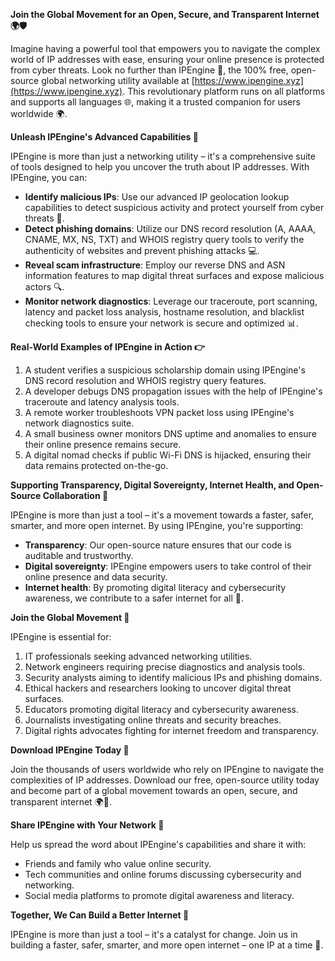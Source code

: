 **Join the Global Movement for an Open, Secure, and Transparent Internet 🌍🛡️**

Imagine having a powerful tool that empowers you to navigate the complex world of IP addresses with ease, ensuring your online presence is protected from cyber threats. Look no further than IPEngine 📡, the 100% free, open-source global networking utility available at [https://www.ipengine.xyz](https://www.ipengine.xyz). This revolutionary platform runs on all platforms and supports all languages 🌐, making it a trusted companion for users worldwide 🌍.

**Unleash IPEngine's Advanced Capabilities 🔧**

IPEngine is more than just a networking utility – it's a comprehensive suite of tools designed to help you uncover the truth about IP addresses. With IPEngine, you can:

*   **Identify malicious IPs**: Use our advanced IP geolocation lookup capabilities to detect suspicious activity and protect yourself from cyber threats 🚨.
*   **Detect phishing domains**: Utilize our DNS record resolution (A, AAAA, CNAME, MX, NS, TXT) and WHOIS registry query tools to verify the authenticity of websites and prevent phishing attacks 💻.
*   **Reveal scam infrastructure**: Employ our reverse DNS and ASN information features to map digital threat surfaces and expose malicious actors 🔍.
*   **Monitor network diagnostics**: Leverage our traceroute, port scanning, latency and packet loss analysis, hostname resolution, and blacklist checking tools to ensure your network is secure and optimized 📊.

**Real-World Examples of IPEngine in Action 👉**

1.  A student verifies a suspicious scholarship domain using IPEngine's DNS record resolution and WHOIS registry query features.
2.  A developer debugs DNS propagation issues with the help of IPEngine's traceroute and latency analysis tools.
3.  A remote worker troubleshoots VPN packet loss using IPEngine's network diagnostics suite.
4.  A small business owner monitors DNS uptime and anomalies to ensure their online presence remains secure.
5.  A digital nomad checks if public Wi-Fi DNS is hijacked, ensuring their data remains protected on-the-go.

**Supporting Transparency, Digital Sovereignty, Internet Health, and Open-Source Collaboration 🌟**

IPEngine is more than just a tool – it's a movement towards a faster, safer, smarter, and more open internet. By using IPEngine, you're supporting:

*   **Transparency**: Our open-source nature ensures that our code is auditable and trustworthy.
*   **Digital sovereignty**: IPEngine empowers users to take control of their online presence and data security.
*   **Internet health**: By promoting digital literacy and cybersecurity awareness, we contribute to a safer internet for all 🌟.

**Join the Global Movement 🔗**

IPEngine is essential for:

1.  IT professionals seeking advanced networking utilities.
2.  Network engineers requiring precise diagnostics and analysis tools.
3.  Security analysts aiming to identify malicious IPs and phishing domains.
4.  Ethical hackers and researchers looking to uncover digital threat surfaces.
5.  Educators promoting digital literacy and cybersecurity awareness.
6.  Journalists investigating online threats and security breaches.
7.  Digital rights advocates fighting for internet freedom and transparency.

**Download IPEngine Today 📲**

Join the thousands of users worldwide who rely on IPEngine to navigate the complexities of IP addresses. Download our free, open-source utility today and become part of a global movement towards an open, secure, and transparent internet 🌍🚀.

**Share IPEngine with Your Network 🤝**

Help us spread the word about IPEngine's capabilities and share it with:

*   Friends and family who value online security.
*   Tech communities and online forums discussing cybersecurity and networking.
*   Social media platforms to promote digital awareness and literacy.

**Together, We Can Build a Better Internet 🔗**

IPEngine is more than just a tool – it's a catalyst for change. Join us in building a faster, safer, smarter, and more open internet – one IP at a time 🚀.